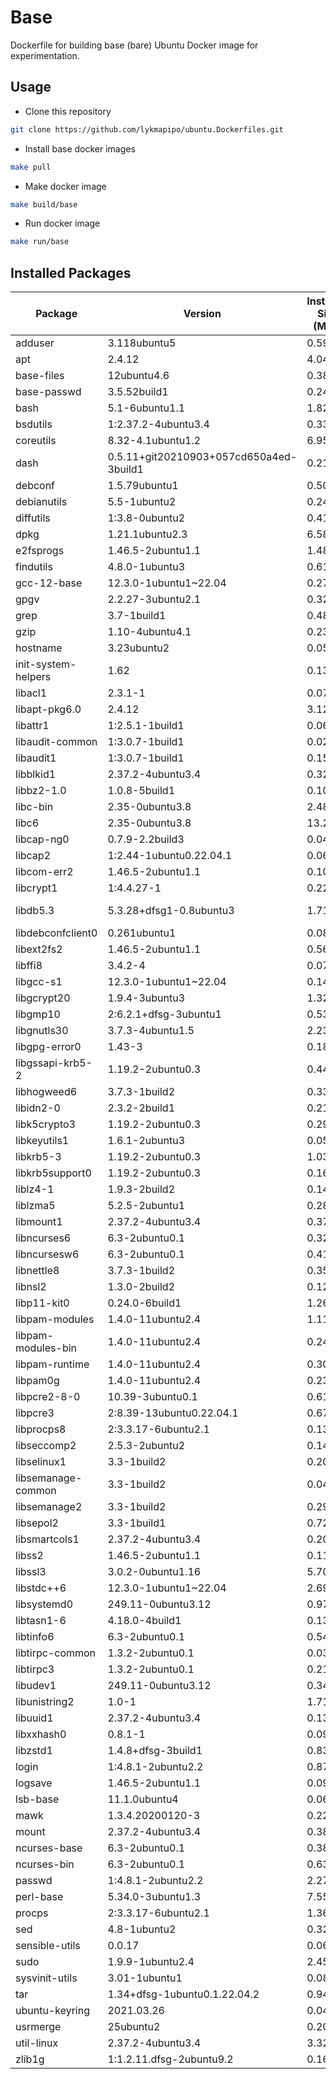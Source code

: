 # Base

Dockerfile for building base (bare) Ubuntu Docker image for experimentation.


## Usage

- Clone this repository
```sh
git clone https://github.com/lykmapipo/ubuntu.Dockerfiles.git
```

- Install base docker images
```sh
make pull
```

- Make docker image
```sh
make build/base
```

- Run docker image
```sh
make run/base
```


## Installed Packages

| Package | Version | Installed Size (MBs) | Homepage |
|----------|----------|----------|----------|
| adduser | 3.118ubuntu5 | 0.59       |  |
| apt | 2.4.12 | 4.04       |  |
| base-files | 12ubuntu4.6 | 0.38       |  |
| base-passwd | 3.5.52build1 | 0.24       |  |
| bash | 5.1-6ubuntu1.1 | 1.82       | http://tiswww.case.edu/php/chet/bash/bashtop.html |
| bsdutils | 1:2.37.2-4ubuntu3.4 | 0.33       | https://www.kernel.org/pub/linux/utils/util-linux/ |
| coreutils | 8.32-4.1ubuntu1.2 | 6.95       | http://gnu.org/software/coreutils |
| dash | 0.5.11+git20210903+057cd650a4ed-3build1 | 0.21       | http://gondor.apana.org.au/~herbert/dash/ |
| debconf | 1.5.79ubuntu1 | 0.50       |  |
| debianutils | 5.5-1ubuntu2 | 0.24       |  |
| diffutils | 1:3.8-0ubuntu2 | 0.41       | https://www.gnu.org/software/diffutils/ |
| dpkg | 1.21.1ubuntu2.3 | 6.58       | https://wiki.debian.org/Teams/Dpkg |
| e2fsprogs | 1.46.5-2ubuntu1.1 | 1.48       | http://e2fsprogs.sourceforge.net |
| findutils | 4.8.0-1ubuntu3 | 0.61       | https://savannah.gnu.org/projects/findutils/ |
| gcc-12-base | 12.3.0-1ubuntu1~22.04 | 0.27       | http://gcc.gnu.org/ |
| gpgv | 2.2.27-3ubuntu2.1 | 0.32       | https://www.gnupg.org/ |
| grep | 3.7-1build1 | 0.48       | https://www.gnu.org/software/grep/ |
| gzip | 1.10-4ubuntu4.1 | 0.23       | https://www.gnu.org/software/gzip/ |
| hostname | 3.23ubuntu2 | 0.05       |  |
| init-system-helpers | 1.62 | 0.13       |  |
| libacl1 | 2.3.1-1 | 0.07       | https://savannah.nongnu.org/projects/acl/ |
| libapt-pkg6.0 | 2.4.12 | 3.12       |  |
| libattr1 | 1:2.5.1-1build1 | 0.06       | https://savannah.nongnu.org/projects/attr/ |
| libaudit-common | 1:3.0.7-1build1 | 0.02       | https://people.redhat.com/sgrubb/audit/ |
| libaudit1 | 1:3.0.7-1build1 | 0.15       | https://people.redhat.com/sgrubb/audit/ |
| libblkid1 | 2.37.2-4ubuntu3.4 | 0.32       | https://www.kernel.org/pub/linux/utils/util-linux/ |
| libbz2-1.0 | 1.0.8-5build1 | 0.10       | https://sourceware.org/bzip2/ |
| libc-bin | 2.35-0ubuntu3.8 | 2.48       | https://www.gnu.org/software/libc/libc.html |
| libc6 | 2.35-0ubuntu3.8 | 13.28      | https://www.gnu.org/software/libc/libc.html |
| libcap-ng0 | 0.7.9-2.2build3 | 0.04       | http://people.redhat.com/sgrubb/libcap-ng |
| libcap2 | 1:2.44-1ubuntu0.22.04.1 | 0.06       | https://sites.google.com/site/fullycapable/ |
| libcom-err2 | 1.46.5-2ubuntu1.1 | 0.10       | http://e2fsprogs.sourceforge.net |
| libcrypt1 | 1:4.4.27-1 | 0.22       |  |
| libdb5.3 | 5.3.28+dfsg1-0.8ubuntu3 | 1.71       | http://www.oracle.com/technetwork/database/database-technologies/berkeleydb/overview/index.html |
| libdebconfclient0 | 0.261ubuntu1 | 0.08       |  |
| libext2fs2 | 1.46.5-2ubuntu1.1 | 0.56       | http://e2fsprogs.sourceforge.net |
| libffi8 | 3.4.2-4 | 0.07       | https://sourceware.org/libffi/ |
| libgcc-s1 | 12.3.0-1ubuntu1~22.04 | 0.14       | http://gcc.gnu.org/ |
| libgcrypt20 | 1.9.4-3ubuntu3 | 1.32       | https://directory.fsf.org/project/libgcrypt/ |
| libgmp10 | 2:6.2.1+dfsg-3ubuntu1 | 0.53       | https://gmplib.org/ |
| libgnutls30 | 3.7.3-4ubuntu1.5 | 2.23       | https://www.gnutls.org/ |
| libgpg-error0 | 1.43-3 | 0.18       | https://www.gnupg.org/related_software/libgpg-error/ |
| libgssapi-krb5-2 | 1.19.2-2ubuntu0.3 | 0.44       | http://web.mit.edu/kerberos/ |
| libhogweed6 | 3.7.3-1build2 | 0.33       | http://www.lysator.liu.se/~nisse/nettle/ |
| libidn2-0 | 2.3.2-2build1 | 0.21       | https://www.gnu.org/software/libidn/#libidn2 |
| libk5crypto3 | 1.19.2-2ubuntu0.3 | 0.29       | http://web.mit.edu/kerberos/ |
| libkeyutils1 | 1.6.1-2ubuntu3 | 0.05       | https://people.redhat.com/~dhowells/keyutils/ |
| libkrb5-3 | 1.19.2-2ubuntu0.3 | 1.03       | http://web.mit.edu/kerberos/ |
| libkrb5support0 | 1.19.2-2ubuntu0.3 | 0.16       | http://web.mit.edu/kerberos/ |
| liblz4-1 | 1.9.3-2build2 | 0.14       | https://github.com/Cyan4973/lz4 |
| liblzma5 | 5.2.5-2ubuntu1 | 0.28       | https://tukaani.org/xz/ |
| libmount1 | 2.37.2-4ubuntu3.4 | 0.37       | https://www.kernel.org/pub/linux/utils/util-linux/ |
| libncurses6 | 6.3-2ubuntu0.1 | 0.32       | https://invisible-island.net/ncurses/ |
| libncursesw6 | 6.3-2ubuntu0.1 | 0.41       | https://invisible-island.net/ncurses/ |
| libnettle8 | 3.7.3-1build2 | 0.35       | http://www.lysator.liu.se/~nisse/nettle/ |
| libnsl2 | 1.3.0-2build2 | 0.12       | https://github.com/thkukuk/libnsl |
| libp11-kit0 | 0.24.0-6build1 | 1.26       | https://p11-glue.github.io/p11-glue/p11-kit.html |
| libpam-modules | 1.4.0-11ubuntu2.4 | 1.11       | http://www.linux-pam.org/ |
| libpam-modules-bin | 1.4.0-11ubuntu2.4 | 0.24       | http://www.linux-pam.org/ |
| libpam-runtime | 1.4.0-11ubuntu2.4 | 0.30       | http://www.linux-pam.org/ |
| libpam0g | 1.4.0-11ubuntu2.4 | 0.23       | http://www.linux-pam.org/ |
| libpcre2-8-0 | 10.39-3ubuntu0.1 | 0.61       | https://pcre.org/ |
| libpcre3 | 2:8.39-13ubuntu0.22.04.1 | 0.67       |  |
| libprocps8 | 2:3.3.17-6ubuntu2.1 | 0.13       | https://gitlab.com/procps-ng/procps |
| libseccomp2 | 2.5.3-2ubuntu2 | 0.14       | https://github.com/seccomp/libseccomp |
| libselinux1 | 3.3-1build2 | 0.20       | https://selinuxproject.org |
| libsemanage-common | 3.3-1build2 | 0.04       | https://selinuxproject.org |
| libsemanage2 | 3.3-1build2 | 0.29       | https://selinuxproject.org |
| libsepol2 | 3.3-1build1 | 0.72       | https://selinuxproject.org |
| libsmartcols1 | 2.37.2-4ubuntu3.4 | 0.20       | https://www.kernel.org/pub/linux/utils/util-linux/ |
| libss2 | 1.46.5-2ubuntu1.1 | 0.11       | http://e2fsprogs.sourceforge.net |
| libssl3 | 3.0.2-0ubuntu1.16 | 5.70       | https://www.openssl.org/ |
| libstdc++6 | 12.3.0-1ubuntu1~22.04 | 2.69       | http://gcc.gnu.org/ |
| libsystemd0 | 249.11-0ubuntu3.12 | 0.97       | https://www.freedesktop.org/wiki/Software/systemd |
| libtasn1-6 | 4.18.0-4build1 | 0.13       | https://www.gnu.org/software/libtasn1/ |
| libtinfo6 | 6.3-2ubuntu0.1 | 0.54       | https://invisible-island.net/ncurses/ |
| libtirpc-common | 1.3.2-2ubuntu0.1 | 0.03       | http://sourceforge.net/projects/libtirpc |
| libtirpc3 | 1.3.2-2ubuntu0.1 | 0.21       | http://sourceforge.net/projects/libtirpc |
| libudev1 | 249.11-0ubuntu3.12 | 0.34       | https://www.freedesktop.org/wiki/Software/systemd |
| libunistring2 | 1.0-1 | 1.71       | https://www.gnu.org/software/libunistring/ |
| libuuid1 | 2.37.2-4ubuntu3.4 | 0.13       | https://www.kernel.org/pub/linux/utils/util-linux/ |
| libxxhash0 | 0.8.1-1 | 0.09       | https://cyan4973.github.io/xxHash |
| libzstd1 | 1.4.8+dfsg-3build1 | 0.83       | https://github.com/facebook/zstd |
| login | 1:4.8.1-2ubuntu2.2 | 0.87       | https://github.com/shadow-maint/shadow |
| logsave | 1.46.5-2ubuntu1.1 | 0.09       | http://e2fsprogs.sourceforge.net |
| lsb-base | 11.1.0ubuntu4 | 0.06       | https://wiki.linuxfoundation.org/lsb/start |
| mawk | 1.3.4.20200120-3 | 0.22       | https://invisible-island.net/mawk/ |
| mount | 2.37.2-4ubuntu3.4 | 0.38       | https://www.kernel.org/pub/linux/utils/util-linux/ |
| ncurses-base | 6.3-2ubuntu0.1 | 0.38       | https://invisible-island.net/ncurses/ |
| ncurses-bin | 6.3-2ubuntu0.1 | 0.63       | https://invisible-island.net/ncurses/ |
| passwd | 1:4.8.1-2ubuntu2.2 | 2.27       | https://github.com/shadow-maint/shadow |
| perl-base | 5.34.0-3ubuntu1.3 | 7.55       | http://dev.perl.org/perl5/ |
| procps | 2:3.3.17-6ubuntu2.1 | 1.36       | https://gitlab.com/procps-ng/procps |
| sed | 4.8-1ubuntu2 | 0.32       | https://www.gnu.org/software/sed/ |
| sensible-utils | 0.0.17 | 0.06       |  |
| sudo | 1.9.9-1ubuntu2.4 | 2.45       | https://www.sudo.ws/ |
| sysvinit-utils | 3.01-1ubuntu1 | 0.08       | https://savannah.nongnu.org/projects/sysvinit |
| tar | 1.34+dfsg-1ubuntu0.1.22.04.2 | 0.94       | https://www.gnu.org/software/tar/ |
| ubuntu-keyring | 2021.03.26 | 0.04       |  |
| usrmerge | 25ubuntu2 | 0.20       | https://wiki.debian.org/UsrMerge |
| util-linux | 2.37.2-4ubuntu3.4 | 3.32       | https://www.kernel.org/pub/linux/utils/util-linux/ |
| zlib1g | 1:1.2.11.dfsg-2ubuntu9.2 | 0.16       | http://zlib.net/ |
